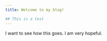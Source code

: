 ```yaml
---
title: Welcome to my blog!

## This is a test
---
```

I want to see how this goes. I am very hopeful.
